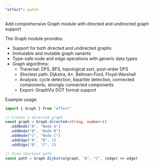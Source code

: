 ```yaml
---
"effect": patch
---
```


Add comprehensive Graph module with directed and undirected graph support

The Graph module provides:
- Support for both directed and undirected graphs
- Immutable and mutable graph variants
- Type-safe node and edge operations with generic data types
- Graph algorithms:
  - Traversal: DFS, BFS, topological sort, post-order DFS
  - Shortest path: Dijkstra, A*, Bellman-Ford, Floyd-Warshall
  - Analysis: cycle detection, bipartite detection, connected components, strongly connected components
  - Export: GraphViz DOT format support

Example usage:
```typescript
import { Graph } from "effect"

// Create a directed graph
const graph = Graph.directed<string, number>()
  .addNode("A", "Node A")
  .addNode("B", "Node B")
  .addNode("C", "Node C")
  .addEdge("A", "B", 1)
  .addEdge("B", "C", 2)

// Find shortest path
const path = Graph.dijkstra(graph, "A", "C", (edge) => edge)
```